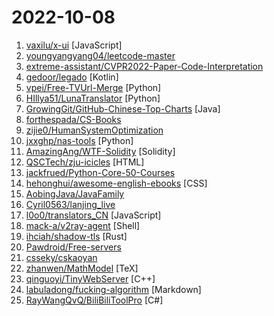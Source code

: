 # 2022-10-08

1. [vaxilu/x-ui](https://github.com/vaxilu/x-ui "支持多协议多用户的 xray 面板") [JavaScript]
2. [youngyangyang04/leetcode-master](https://github.com/youngyangyang04/leetcode-master "《代码随想录》LeetCode 刷题攻略：200道经典题目刷题顺序，共60w字的详细图解，视频难点剖析，50余张思维导图，支持C++，Java，Python，Go，JavaScript等多语言版本，从此算法学习不再迷茫！🔥🔥 来看看，你会发现相见恨晚！🚀") 
3. [extreme-assistant/CVPR2022-Paper-Code-Interpretation](https://github.com/extreme-assistant/CVPR2022-Paper-Code-Interpretation "cvpr2022/cvpr2021/cvpr2020/cvpr2019/cvpr2018/cvpr2017 论文/代码/解读/直播合集，极市团队整理") 
4. [gedoor/legado](https://github.com/gedoor/legado "Legado 3.0 Book Reader with powerful controls & full functions❤️阅读3.0, 阅读是一款可以自定义来源阅读网络内容的工具，为广大网络文学爱好者提供一种方便、快捷舒适的试读体验。") [Kotlin]
5. [vpei/Free-TVUrl-Merge](https://github.com/vpei/Free-TVUrl-Merge "免费电视台网址聚合，测试不能用链接。TVBox、Pluto Player、猫影视TV等影视播放软件通用接口都可使用。Pluto兼容性最强。") [Python]
6. [HIllya51/LunaTranslator](https://github.com/HIllya51/LunaTranslator "Galgame翻译工具，支持OCR、HOOK，支持20+种翻译工具，支持TTS") [Python]
7. [GrowingGit/GitHub-Chinese-Top-Charts](https://github.com/GrowingGit/GitHub-Chinese-Top-Charts "🇨🇳 GitHub中文排行榜，各语言分设「软件 | 资料」榜单，精准定位中文好项目。各取所需，高效学习。") [Java]
8. [forthespada/CS-Books](https://github.com/forthespada/CS-Books "🔥🔥超过1000本的计算机经典书籍、个人笔记资料以及本人在各平台发表文章中所涉及的资源等。书籍资源包括C/C++、Java、Python、Go语言、数据结构与算法、操作系统、后端架构、计算机系统知识、数据库、计算机网络、设计模式、前端、汇编以及校招社招各种面经~") 
9. [zijie0/HumanSystemOptimization](https://github.com/zijie0/HumanSystemOptimization "健康学习到150岁 - 人体系统调优不完全指南") 
10. [jxxghp/nas-tools](https://github.com/jxxghp/nas-tools "NAS媒体库资源归集、整理自动化工具") [Python]
11. [AmazingAng/WTF-Solidity](https://github.com/AmazingAng/WTF-Solidity "我最近在重新学solidity，巩固一下细节，也写一个“Solidity极简入门”，供小白们使用（编程大佬可以另找教程），每周更新1-3讲。") [Solidity]
12. [QSCTech/zju-icicles](https://github.com/QSCTech/zju-icicles "浙江大学课程攻略共享计划") [HTML]
13. [jackfrued/Python-Core-50-Courses](https://github.com/jackfrued/Python-Core-50-Courses "Python语言基础50课") 
14. [hehonghui/awesome-english-ebooks](https://github.com/hehonghui/awesome-english-ebooks "经济学人(含音频)、纽约客、卫报、连线、大西洋月刊等英语杂志免费下载,支持epub、mobi、pdf格式, 每周更新") [CSS]
15. [AobingJava/JavaFamily](https://github.com/AobingJava/JavaFamily "【Java面试+Java学习指南】 一份涵盖大部分Java程序员所需要掌握的核心知识。") 
16. [Cyril0563/lanjing_live](https://github.com/Cyril0563/lanjing_live "🐋蓝鲸直播源-长期维护的电视直播源接口、TVBox、Pluto Player、猫影视TV、IPTV、BIUBIU TV、IPTV源、直播源、源享家、蓝鲸直播源、等影视及m3u8播放器通用接口都可观看") 
17. [l0o0/translators_CN](https://github.com/l0o0/translators_CN "Zotero translator中文网页抓取插件") [JavaScript]
18. [mack-a/v2ray-agent](https://github.com/mack-a/v2ray-agent "（VLESS+TCP+TLS/VLESS+TCP+XTLS/VLESS+gRPC+TLS/VLESS+WS+TLS/VMess+TCP+TLS/VMess+WS+TLS/Trojan+TCP+TLS/Trojan+gRPC+TLS/Trojan+TCP+XTLS）+伪装站点、八合一共存脚本，支持多内核安装") [Shell]
19. [ihciah/shadow-tls](https://github.com/ihciah/shadow-tls "") [Rust]
20. [Pawdroid/Free-servers](https://github.com/Pawdroid/Free-servers "🚀 免费订阅地址，🚀 免费节点，🚀 6小时更新一次，共享节点，节点质量高可用，完全免费。免费clash订阅地址，免费翻墙、免费科学上网、免费梯子、免费ss/v2ray/trojan节点、谷歌商店、翻墙梯子。注意：目前进入官网需开启代理。") 
21. [csseky/cskaoyan](https://github.com/csseky/cskaoyan "提供计算机考研和软件工程考研专业的各个学校 考研真题") 
22. [zhanwen/MathModel](https://github.com/zhanwen/MathModel "研究生数学建模，本科生数学建模、数学建模竞赛优秀论文，数学建模算法，LaTeX论文模板，算法思维导图，参考书籍，Matlab软件教程，PPT") [TeX]
23. [qinguoyi/TinyWebServer](https://github.com/qinguoyi/TinyWebServer "🔥 Linux下C++轻量级Web服务器学习") [C++]
24. [labuladong/fucking-algorithm](https://github.com/labuladong/fucking-algorithm "刷算法全靠套路，认准 labuladong 就够了！English version supported! Crack LeetCode, not only how, but also why.") [Markdown]
25. [RayWangQvQ/BiliBiliToolPro](https://github.com/RayWangQvQ/BiliBiliToolPro "B 站（bilibili）自动任务工具，支持docker、青龙、腾讯云函数等多种部署方式。敏感肌也能用。") [C#]

